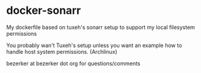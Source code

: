 # docker-sonarr
My dockerfile based on tuxeh's sonarr setup to support my local filesystem permissions

You probably wan't Tuxeh's setup unless you want an example how to handle host system permissions. (Archlinux)

bezerker at bezerker dot org for questions/comments

